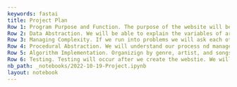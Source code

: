 ```yaml
---
keywords: fastai
title: Project Plan
Row 1: Program Purpose and Function. The purpose of the website will be to create a playlist. The functin will be different posts create and html tabs that are linked to these.
Row 2: Data Abstraction. We will be able to explain the variables of artists, songs, and genres.
Row 3: Managing Complexity. If we run into problems we will ask each other questions.
Row 4: Procedural Abstraction. We will understand our process nd manage our time well.
Row 5: Algorithm Implementation. Organizign by genre, artist, and songs will show this.
Row 6: Testing. Testing will occur after we create the webstie. We will make sure every page is running well.
nb_path: _notebooks/2022-10-19-Project.ipynb
layout: notebook
---
```


<!--
#################################################
### THIS FILE WAS AUTOGENERATED! DO NOT EDIT! ###
#################################################
# file to edit: _notebooks/2022-10-19-Project.ipynb
-->

<div class="container" id="notebook-container">
        
</div>
 

